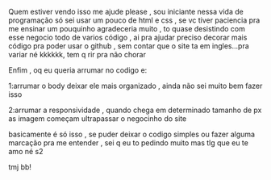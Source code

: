 Quem estiver vendo isso me ajude please , sou iniciante nessa vida de programação só sei usar um pouco de html e css , se vc tiver paciencia pra me ensinar um pouquinho agradeceria muito , to quase desistindo com esse negocio todo de varios código , ai pra ajudar preciso decorar mais código pra poder usar o github , sem contar que o site ta em ingles...pra variar né kkkkkk, tem q rir pra não chorar 

Enfim , oq eu queria arrumar no codigo e:

1:arrumar o body deixar ele mais organizado , ainda não sei muito bem fazer isso 

2:arrumar a responsividade , quando chega em determinado tamanho de px as imagem começam ultrapassar o negocinho do site

basicamente é só isso , se puder deixar o codigo simples ou fazer alguma marcação pra me entender , sei q eu to pedindo muito mas tlg que eu te amo né s2

tmj bb!